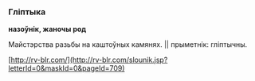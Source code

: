 ### Гліптыка
**назоўнік, жаночы род**

Майстэрства разьбы на каштоўных камянях. || прыметнік: гліптычны.

<a rel="author">[http://rv-blr.com/](http://rv-blr.com/slounik.jsp?letterId=0&maskId=0&pageId=709)</a>
